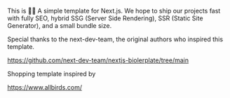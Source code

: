 This is 🦸‍♀️ A simple template for Next.js. We hope to ship our projects fast with fully SEO, hybrid SSG (Server Side Rendering), SSR (Static Site Generator), and a small bundle size.

Special thanks to the next-dev-team, the original authors who inspired this template.

https://github.com/next-dev-team/nextjs-biolerplate/tree/main

Shopping template inspired by

https://www.allbirds.com/
